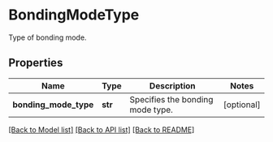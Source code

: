 # BondingModeType

Type of bonding mode.

## Properties
Name | Type | Description | Notes
------------ | ------------- | ------------- | -------------
**bonding_mode_type** | **str** | Specifies the bonding mode type. | [optional] 

[[Back to Model list]](../README.md#documentation-for-models) [[Back to API list]](../README.md#documentation-for-api-endpoints) [[Back to README]](../README.md)


